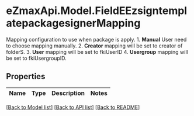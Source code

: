 # eZmaxApi.Model.FieldEEzsigntemplatepackagesignerMapping
Mapping configuration to use when package is apply.  1. **Manual** User need to choose mapping manually. 2. **Creator** mapping will be set to creator of folderS. 3. **User** mapping will be set to fkiUserID 4. **Usergroup** mapping will be set to fkiUsergroupID.

## Properties

Name | Type | Description | Notes
------------ | ------------- | ------------- | -------------

[[Back to Model list]](../README.md#documentation-for-models) [[Back to API list]](../README.md#documentation-for-api-endpoints) [[Back to README]](../README.md)

